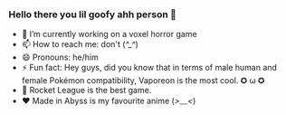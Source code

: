 ### Hello there you lil goofy ahh person 🐰

- 🔭 I’m currently working on a voxel horror game
- 📫 How to reach me: don't (*^_^*)
- 😄 Pronouns: he/him
- ⚡ Fun fact: Hey guys, did you know that in terms of male human and female Pokémon compatibility, Vaporeon is the most cool.
✪ ω ✪
- 🚗 Rocket League is the best game.
- ❤ Made in Abyss is my favourite anime (*>﹏<*)
